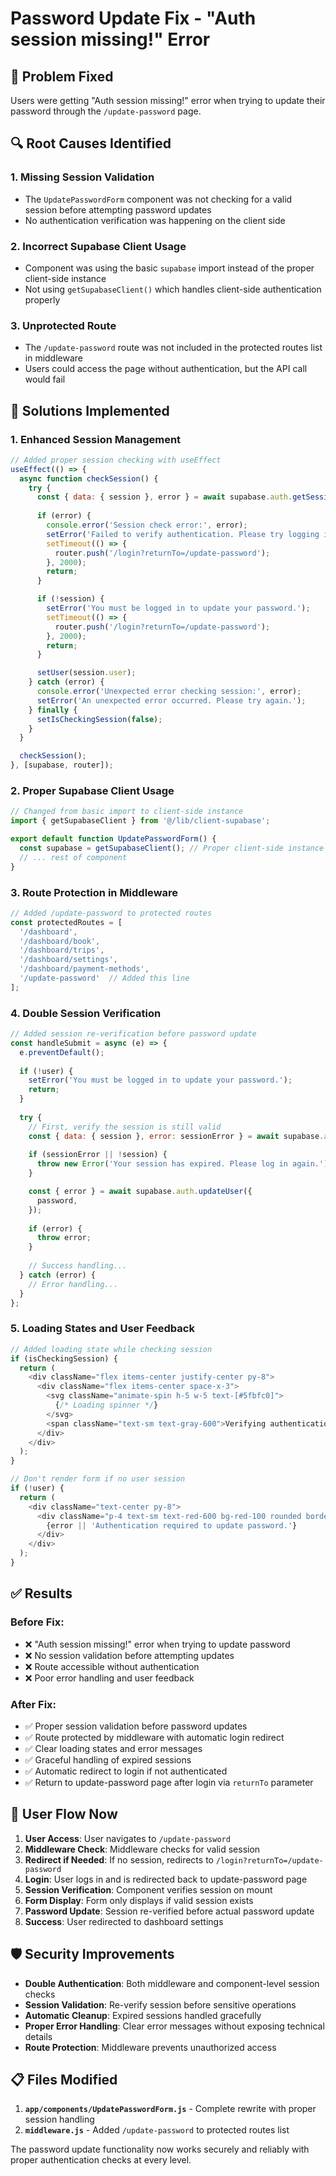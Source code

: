 # Password Update Fix - "Auth session missing!" Error

## 🎯 Problem Fixed
Users were getting "Auth session missing!" error when trying to update their password through the `/update-password` page.

## 🔍 Root Causes Identified

### 1. **Missing Session Validation**
- The `UpdatePasswordForm` component was not checking for a valid session before attempting password updates
- No authentication verification was happening on the client side

### 2. **Incorrect Supabase Client Usage**
- Component was using the basic `supabase` import instead of the proper client-side instance
- Not using `getSupabaseClient()` which handles client-side authentication properly

### 3. **Unprotected Route**
- The `/update-password` route was not included in the protected routes list in middleware
- Users could access the page without authentication, but the API call would fail

## 🔧 Solutions Implemented

### 1. **Enhanced Session Management**
```javascript
// Added proper session checking with useEffect
useEffect(() => {
  async function checkSession() {
    try {
      const { data: { session }, error } = await supabase.auth.getSession();
      
      if (error) {
        console.error('Session check error:', error);
        setError('Failed to verify authentication. Please try logging in again.');
        setTimeout(() => {
          router.push('/login?returnTo=/update-password');
        }, 2000);
        return;
      }

      if (!session) {
        setError('You must be logged in to update your password.');
        setTimeout(() => {
          router.push('/login?returnTo=/update-password');
        }, 2000);
        return;
      }

      setUser(session.user);
    } catch (error) {
      console.error('Unexpected error checking session:', error);
      setError('An unexpected error occurred. Please try again.');
    } finally {
      setIsCheckingSession(false);
    }
  }

  checkSession();
}, [supabase, router]);
```

### 2. **Proper Supabase Client Usage**
```javascript
// Changed from basic import to client-side instance
import { getSupabaseClient } from '@/lib/client-supabase';

export default function UpdatePasswordForm() {
  const supabase = getSupabaseClient(); // Proper client-side instance
  // ... rest of component
}
```

### 3. **Route Protection in Middleware**
```javascript
// Added /update-password to protected routes
const protectedRoutes = [
  '/dashboard', 
  '/dashboard/book', 
  '/dashboard/trips', 
  '/dashboard/settings', 
  '/dashboard/payment-methods', 
  '/update-password'  // Added this line
];
```

### 4. **Double Session Verification**
```javascript
// Added session re-verification before password update
const handleSubmit = async (e) => {
  e.preventDefault();
  
  if (!user) {
    setError('You must be logged in to update your password.');
    return;
  }
  
  try {
    // First, verify the session is still valid
    const { data: { session }, error: sessionError } = await supabase.auth.getSession();
    
    if (sessionError || !session) {
      throw new Error('Your session has expired. Please log in again.');
    }

    const { error } = await supabase.auth.updateUser({
      password,
    });
    
    if (error) {
      throw error;
    }
    
    // Success handling...
  } catch (error) {
    // Error handling...
  }
};
```

### 5. **Loading States and User Feedback**
```javascript
// Added loading state while checking session
if (isCheckingSession) {
  return (
    <div className="flex items-center justify-center py-8">
      <div className="flex items-center space-x-3">
        <svg className="animate-spin h-5 w-5 text-[#5fbfc0]">
          {/* Loading spinner */}
        </svg>
        <span className="text-sm text-gray-600">Verifying authentication...</span>
      </div>
    </div>
  );
}

// Don't render form if no user session
if (!user) {
  return (
    <div className="text-center py-8">
      <div className="p-4 text-sm text-red-600 bg-red-100 rounded border border-red-200">
        {error || 'Authentication required to update password.'}
      </div>
    </div>
  );
}
```

## ✅ Results

### **Before Fix:**
- ❌ "Auth session missing!" error when trying to update password
- ❌ No session validation before attempting updates
- ❌ Route accessible without authentication
- ❌ Poor error handling and user feedback

### **After Fix:**
- ✅ Proper session validation before password updates
- ✅ Route protected by middleware with automatic login redirect
- ✅ Clear loading states and error messages
- ✅ Graceful handling of expired sessions
- ✅ Automatic redirect to login if not authenticated
- ✅ Return to update-password page after login via `returnTo` parameter

## 🔄 User Flow Now

1. **User Access**: User navigates to `/update-password`
2. **Middleware Check**: Middleware checks for valid session
3. **Redirect if Needed**: If no session, redirects to `/login?returnTo=/update-password`
4. **Login**: User logs in and is redirected back to update-password page
5. **Session Verification**: Component verifies session on mount
6. **Form Display**: Form only displays if valid session exists
7. **Password Update**: Session re-verified before actual password update
8. **Success**: User redirected to dashboard settings

## 🛡️ Security Improvements

- **Double Authentication**: Both middleware and component-level session checks
- **Session Validation**: Re-verify session before sensitive operations
- **Automatic Cleanup**: Expired sessions handled gracefully
- **Proper Error Handling**: Clear error messages without exposing technical details
- **Route Protection**: Middleware prevents unauthorized access

## 📋 Files Modified

1. **`app/components/UpdatePasswordForm.js`** - Complete rewrite with proper session handling
2. **`middleware.js`** - Added `/update-password` to protected routes list

The password update functionality now works securely and reliably with proper authentication checks at every level.
